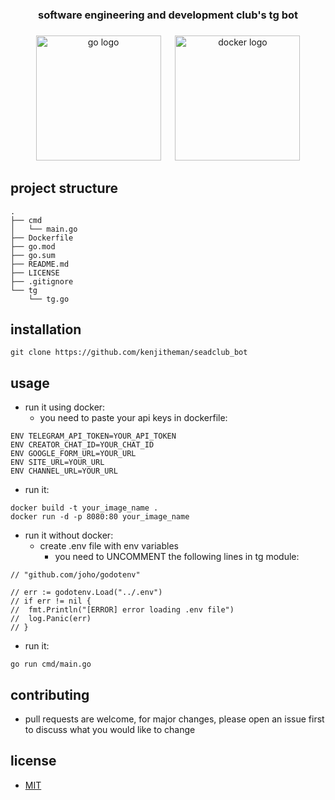 <h3 align="center">software engineering and development club's tg bot</h3>

###

<div align="center">
  <img src="https://cdn.jsdelivr.net/gh/devicons/devicon/icons/go/go-original.svg" height="200" alt="go logo"  />
  <img width="15" />
  <img src="https://cdn.jsdelivr.net/gh/devicons/devicon/icons/docker/docker-original.svg" height="200" alt="docker logo"  />
</div>

###

## project structure

```
.
├── cmd
│   └── main.go
├── Dockerfile
├── go.mod
├── go.sum
├── README.md
├── LICENSE
├── .gitignore
└── tg
    └── tg.go
```

## installation

```
git clone https://github.com/kenjitheman/seadclub_bot
```

## usage

- run it using docker:
    - you need to paste your api keys in dockerfile:

```
ENV TELEGRAM_API_TOKEN=YOUR_API_TOKEN
ENV CREATOR_CHAT_ID=YOUR_CHAT_ID
ENV GOOGLE_FORM_URL=YOUR_URL
ENV SITE_URL=YOUR_URL
ENV CHANNEL_URL=YOUR_URL
```

- run it:

```
docker build -t your_image_name .
docker run -d -p 8080:80 your_image_name
```

- run it without docker:
    - create .env file with env variables
        - you need to UNCOMMENT the following lines in tg module:

```
// "github.com/joho/godotenv"
```

```
// err := godotenv.Load("../.env")
// if err != nil {
// 	fmt.Println("[ERROR] error loading .env file")
// 	log.Panic(err)
// }
```

- run it:

```
go run cmd/main.go
```

## contributing

- pull requests are welcome, for major changes, please open an issue first to
  discuss what you would like to change

## license

- [MIT](https://choosealicense.com/licenses/mit)
